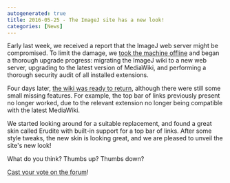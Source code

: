 ```yaml
---
autogenerated: true
title: 2016-05-25 - The ImageJ site has a new look!
categories: [News]
---
```


Early last week, we received a report that the ImageJ web server might be compromised. To limit the damage, we [took the machine offline](http://forum.imagej.net/t/1599) and began a thorough upgrade progress: migrating the ImageJ wiki to a new web server, upgrading to the latest version of MediaWiki, and performing a thorough security audit of all installed extensions.

Four days later, [the wiki was ready to return](http://forum.imagej.net/t/1675), although there were still some small missing features. For example, the top bar of links previously present no longer worked, due to the relevant extension no longer being compatible with the latest MediaWiki.

We started looking around for a suitable replacement, and found a great skin called Erudite with built-in support for a top bar of links. After some style tweaks, the new skin is looking great, and we are pleased to unveil the site's new look!

What do you think? Thumbs up? Thumbs down?

[Cast your vote on the forum](http://forum.imagej.net/t/1730)!


